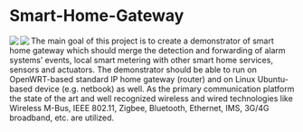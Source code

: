 # Smart-Home-Gateway
<p style="text-align: justify;">
			<a href="url"><img align="left" src="https://cloud.githubusercontent.com/assets/7251912/9324688/d6f00a48-458c-11e5-95eb-202db1b189ad.png" /></a><a href="url"><img align="left" src="https://cloud.githubusercontent.com/assets/7251912/9324688/d6f00a48-458c-11e5-95eb-202db1b189ad.png" /></a> </p>

The main goal of this project is to create a demonstrator of smart home gateway which should merge the detection and forwarding of alarm systems&rsquo; events, local smart metering with other smart home services, sensors and actuators. The demonstrator should be able to run on OpenWRT-based standard IP home gateway (router) and on Linux Ubuntu-based device (e.g. netbook) as well. As the primary communication platform the state of the art and well recognized wireless and wired technologies like Wireless M-Bus, IEEE 802.11, Zigbee, Bluetooth, Ethernet, IMS, 3G/4G broadband, etc. are utilized.
